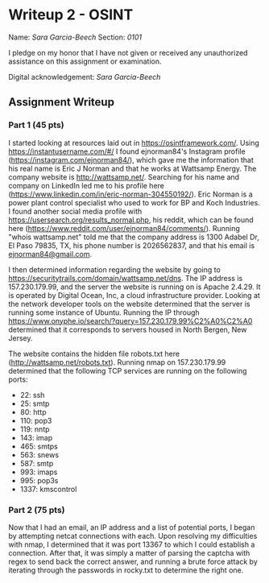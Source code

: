 # Writeup 2 - OSINT

Name: *Sara Garcia-Beech*
Section: *0101*

I pledge on my honor that I have not given or received any unauthorized assistance on this assignment or examination.

Digital acknowledgement: *Sara Garcia-Beech*

## Assignment Writeup

### Part 1 (45 pts)

I started looking at resources laid out in https://osintframework.com/. Using https://instantusername.com/#/ I found ejnorman84's Instagram profile (https://instagram.com/ejnorman84/), which gave me the information that his real name is Eric J Norman and that he works at Wattsamp Energy. The company website is http://wattsamp.net/. Searching for his name and company on LinkedIn led me to his profile here (https://www.linkedin.com/in/eric-norman-304550192/). Eric Norman is a power plant control specialist who used to work for BP and Koch Industries. I found another social media profile with https://usersearch.org/results_normal.php, his reddit, which can be found here (https://www.reddit.com/user/ejnorman84/comments/). Running "whois wattsamp.net" told me that the company address is 1300 Adabel Dr, El Paso 79835, TX, his phone number is 2026562837, and that his email is ejnorman84@gmail.com.

I then determined information regarding the website by going to https://securitytrails.com/domain/wattsamp.net/dns. The IP address is 157.230.179.99, and the server the website is running on is Apache 2.4.29. It is operated  by Digital Ocean, Inc, a cloud infrastructure provider. Looking at the network developer tools on the website determined that the server is running some instance of Ubuntu. Running the IP through https://www.onyphe.io/search/?query=157.230.179.99%C2%A0%C2%A0 determined that it corresponds to servers housed in North Bergen, New Jersey.

The website contains the hidden file robots.txt here (http://wattsamp.net/robots.txt). Running nmap on 157.230.179.99 determined that the following TCP services are running on the following ports:
- 22: ssh
- 25: smtp
- 80: http
- 110: pop3
- 119: nntp
- 143: imap
- 465: smtps
- 563: snews
- 587: smtp
- 993: imaps
- 995: pop3s
- 1337: kmscontrol


### Part 2 (75 pts)

Now that I had an email, an IP address and a list of potential ports, I began by attempting netcat connections with each. Upon resolving my difficulties with nmap, I determined that it was port 13367 to which I could establish a connection. After that, it was simply a matter of parsing the captcha with regex to send back the correct answer, and running a brute force attack by iterating through the passwords in rocky.txt to determine the right one.
